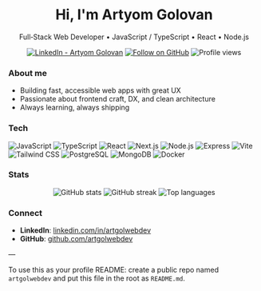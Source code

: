 <div align="center">

# Hi, I'm Artyom Golovan

Full‑Stack Web Developer • JavaScript / TypeScript • React • Node.js

[![LinkedIn - Artyom Golovan](https://img.shields.io/badge/LinkedIn-Artyom%20Golovan-0A66C2?style=for-the-badge&logo=linkedin&logoColor=white)](https://il.linkedin.com/in/artgolwebdev)
[![Follow on GitHub](https://img.shields.io/github/followers/artgolwebdev?style=for-the-badge&logo=github&label=Follow&color=181717)](https://github.com/artgolwebdev?tab=followers)
![Profile views](https://komarev.com/ghpvc/?username=artgolwebdev&style=for-the-badge&color=blueviolet)

</div>

### About me

- Building fast, accessible web apps with great UX
- Passionate about frontend craft, DX, and clean architecture
- Always learning, always shipping

### Tech

<div align="left">

![JavaScript](https://img.shields.io/badge/JavaScript-F7DF1E?style=for-the-badge&logo=javascript&logoColor=000)
![TypeScript](https://img.shields.io/badge/TypeScript-3178C6?style=for-the-badge&logo=typescript&logoColor=fff)
![React](https://img.shields.io/badge/React-20232a?style=for-the-badge&logo=react&logoColor=61DAFB)
![Next.js](https://img.shields.io/badge/Next.js-000000?style=for-the-badge&logo=nextdotjs&logoColor=fff)
![Node.js](https://img.shields.io/badge/Node.js-339933?style=for-the-badge&logo=nodedotjs&logoColor=fff)
![Express](https://img.shields.io/badge/Express-000000?style=for-the-badge&logo=express&logoColor=fff)
![Vite](https://img.shields.io/badge/Vite-646CFF?style=for-the-badge&logo=vite&logoColor=fff)
![Tailwind CSS](https://img.shields.io/badge/Tailwind-38BDF8?style=for-the-badge&logo=tailwindcss&logoColor=fff)
![PostgreSQL](https://img.shields.io/badge/PostgreSQL-4169E1?style=for-the-badge&logo=postgresql&logoColor=fff)
![MongoDB](https://img.shields.io/badge/MongoDB-47A248?style=for-the-badge&logo=mongodb&logoColor=fff)
![Docker](https://img.shields.io/badge/Docker-2496ED?style=for-the-badge&logo=docker&logoColor=fff)

</div>

### Stats

<div align="center">

<img src="https://github-readme-stats.vercel.app/api?username=artgolwebdev&show_icons=true&theme=tokyonight&hide_border=true" alt="GitHub stats" />

<img src="https://streak-stats.demolab.com?user=artgolwebdev&theme=tokyonight&hide_border=true" alt="GitHub streak" />

<img src="https://github-readme-stats.vercel.app/api/top-langs/?username=artgolwebdev&layout=compact&theme=tokyonight&hide_border=true" alt="Top languages" />

</div>

### Connect

- **LinkedIn**: [linkedin.com/in/artgolwebdev](https://il.linkedin.com/in/artgolwebdev)
- **GitHub**: [github.com/artgolwebdev](https://github.com/artgolwebdev)

—

To use this as your profile README: create a public repo named `artgolwebdev` and put this file in the root as `README.md`.

